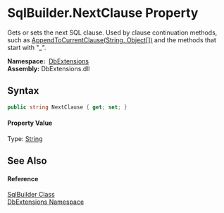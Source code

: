 SqlBuilder.NextClause Property
==============================
Gets or sets the next SQL clause. Used by clause continuation methods, such as [AppendToCurrentClause(String, Object[])][1] and the methods that start with "_".

  **Namespace:**  [DbExtensions][2]  
  **Assembly:** DbExtensions.dll

Syntax
------

```csharp
public string NextClause { get; set; }
```

#### Property Value
Type: [String][3]

See Also
--------

#### Reference
[SqlBuilder Class][4]  
[DbExtensions Namespace][2]  

[1]: AppendToCurrentClause.md
[2]: ../README.md
[3]: https://docs.microsoft.com/dotnet/api/system.string
[4]: README.md